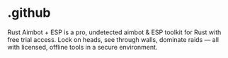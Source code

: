 # .github
Rust Aimbot + ESP is a pro, undetected aimbot &amp; ESP toolkit for Rust with free trial access. Lock on heads, see through walls, dominate raids — all with licensed, offline tools in a secure environment.
